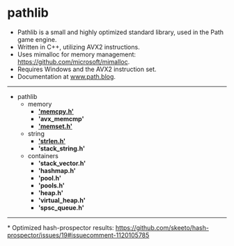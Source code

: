 # pathlib

* Pathlib is a small and highly optimized standard library, used in the Path game engine.
* Written in C++, utilizing AVX2 instructions.
* Uses mimalloc for memory management: https://github.com/microsoft/mimalloc.
* Requires Windows and the AVX2 instruction set.
* Documentation at www.path.blog.

---------------------------

- pathlib
  - memory
    - <b>['memcpy.h'](https://path.blog/docs/memcpy.html)</b>
    - <b>'avx_memcmp'</b>
    - <b>['memset.h'](https://path.blog/docs/memset.html)</b>
  - string
    - <b>['strlen.h'](https://path.blog/docs/strlen.html)</b>
    - <b>'stack_string.h'</b>
  - containers
    - <b>'stack_vector.h'</b>
    - <b>'hashmap.h'</b>
    - <b>'pool.h'</b>
    - <b>'pools.h'</b>
    - <b>'heap.h'</b>
    - <b>'virtual_heap.h'</b>
    - <b>'spsc_queue.h'</b>

---------------------------

\* Optimized hash-prospector results: https://github.com/skeeto/hash-prospector/issues/19#issuecomment-1120105785

